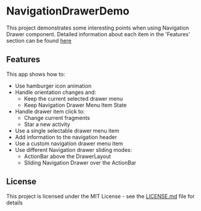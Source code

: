 # NavigationDrawerDemo

This project demonstrates some interesting points when using Navigation Drawer component. Detailed information about each item in the 'Features' section can be found [here](http://androidahead.com/2017/01/12/navigation-drawer/) 


## Features

This app shows how to: 

* Use hamburger icon animation
* Handle orientation changes and:
  * Keep the current selected drawer menu
  * Keep Navigation Drawer Menu Item State
* Handle drawer item click to:
  * Change current fragments
  * Star a new activity
* Use a single selectable drawer menu item
* Add information to the navigation header
* Use a custom navigation drawer menu item
* Use different Navigation drawer sliding modes:
  * ActionBar above the DrawerLayout
  * Sliding Navigation Drawer over the ActionBar

## License

This project is licensed under the MIT License - see the [LICENSE.md](LICENSE.md) file for details

